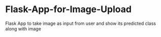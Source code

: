 # Flask-App-for-Image-Upload
Flask App to take image as input from user and show its predicted class along with image
